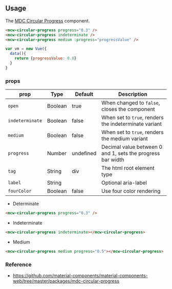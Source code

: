## Usage

The [MDC Circular Progress](https://github.com/material-components/material-components-web/tree/master/packages/mcw-circular-progress) component.

```html
<mcw-circular-progress progress="0.3" />
<mcw-circular-progress indeterminate />
<mcw-circular-progress medium :progress="progressValue" />
```

```javascript
var vm = new Vue({
  data(){
    return {progressValue: 0.8}
  }
}
```

### props

| prop            | Type    | Default   | Description                                                |
| --------------- | ------- | --------- | ---------------------------------------------------------- |
| `open`          | Boolean | true      | When changed to `false`, closes the component              |
| `indeterminate` | Boolean | false     | When set to `true`, renders the indeterminate variant      |
| `medium`        | Boolean | false     | When set to `true`, renders the medium variant             |
| `progress`      | Number  | undefined | Decimal value between 0 and 1, sets the progress bar width |
| `tag`           | String  | div       | The html root element type                                 |
| `label`         | String  |           | Optional aria-label                                        |
| `fourColor`     | Boolean | false     | Use four color rendering                                   |

- Determinate

```html
<mcw-circular-progress progress="0.3" />
```

- Indeterminate

```html
<mcw-circular-progress indeterminate></mcw-circular-progress>
```

- Medium

```html
<mcw-circular-progress medium progress="0.5"></mcw-circular-progress>
```

### Reference

- <https://github.com/material-components/material-components-web/tree/master/packages/mdc-circular-progress>
